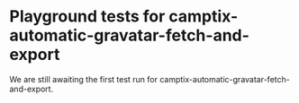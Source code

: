 # Playground tests for camptix-automatic-gravatar-fetch-and-export
We are still awaiting the first test run for camptix-automatic-gravatar-fetch-and-export.
